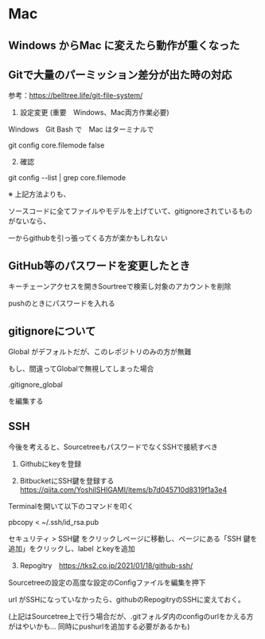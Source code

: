 # Mac

## Windows からMac に変えたら動作が重くなった

## Gitで大量のパーミッション差分が出た時の対応

参考：https://belltree.life/git-file-system/

1. 設定変更 (重要　Windows、Mac両方作業必要)

Windows　Git Bash で　Mac はターミナルで

git config core.filemode false

2. 確認

git config --list | grep core.filemode

※ 上記方法よりも、

ソースコードに全てファイルやモデルを上げていて、gitignoreされているものがないなら、

一からgithubを引っ張ってくる方が楽かもしれない

## GitHub等のパスワードを変更したとき

キーチェーンアクセスを開きSourtreeで検索し対象のアカウントを削除

pushのときにパスワードを入れる

## gitignoreについて

Global がデフォルトだが、このレポジトリのみの方が無難

もし、間違ってGlobalで無視してしまった場合

.gitignore_global

を編集する

## SSH

今後を考えると、SourcetreeもパスワードでなくSSHで接続すべき

1. Githubにkeyを登録

2. BitbucketにSSH鍵を登録する　https://qiita.com/YoshiISHIGAMI/items/b7d045710d8319f1a3e4

Terminalを開いて以下のコマンドを叩く

pbcopy < ~/.ssh/id_rsa.pub

セキュリティ > SSH鍵 をクリックしページに移動し、ページにある「SSH 鍵を追加」をクリックし、label とkeyを追加

3. Repogitry　https://tks2.co.jp/2021/01/18/github-ssh/

Sourcetreeの設定の高度な設定のConfigファイルを編集を押下

url がSSHになっていなかったら、githubのRepogitryのSSHに変えておく。

(上記はSourcetree上で行う場合だが、.gitフォルダ内のconfigのurlをかえる方がはやいかも... 同時にpushurlを追加する必要があるかも)

